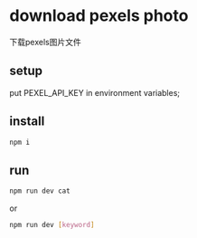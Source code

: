 # download pexels photo

下载pexels图片文件


## setup

put PEXEL_API_KEY in environment variables;


## install 
```bash
npm i 
```


## run
```bash
npm run dev cat
```

or

```bash
npm run dev [keyword]
```
